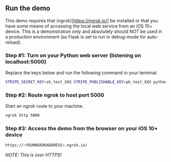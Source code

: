 
## Run the demo

This demo requires that (ngrok)[https://ngrok.io/] be installed or that you have some means of accessing the local web service from an iOS 10+ device.  This is a demonstration only and absolutely should *NOT* be used in a production environment (as Flask is set to run in debug-mode for auto-reload).

### Step #1: Turn on your Python web server (listening on localhost:5000)

Replace the keys below and run the following command in your terminal.

```bash
STRIPE_SECRET_KEY=sk_test_XXX STRIPE_PUBLISHABLE_KEY=pk_test_XXX python run.py
```

### Step #2: Route ngrok to host port 5000

Start an ngrok route to your machine.

```bash
ngrok http 5000
```

### Step #3: Access the demo from the browser on your iOS 10+ device

```bash
https://<YOURNGROKADDRESS>.ngrok.io/
```

*NOTE: This is over HTTPS!*
